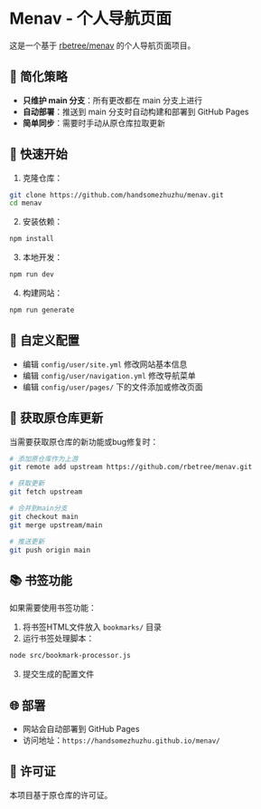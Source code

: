 # Menav - 个人导航页面

这是一个基于 [rbetree/menav](https://github.com/rbetree/menav) 的个人导航页面项目。

## 🎯 简化策略

- **只维护 main 分支**：所有更改都在 main 分支上进行
- **自动部署**：推送到 main 分支时自动构建和部署到 GitHub Pages
- **简单同步**：需要时手动从原仓库拉取更新

## 🚀 快速开始

1. 克隆仓库：
```bash
git clone https://github.com/handsomezhuzhu/menav.git
cd menav
```

2. 安装依赖：
```bash
npm install
```

3. 本地开发：
```bash
npm run dev
```

4. 构建网站：
```bash
npm run generate
```

## 📝 自定义配置

- 编辑 `config/user/site.yml` 修改网站基本信息
- 编辑 `config/user/navigation.yml` 修改导航菜单
- 编辑 `config/user/pages/` 下的文件添加或修改页面

## 🔄 获取原仓库更新

当需要获取原仓库的新功能或bug修复时：

```bash
# 添加原仓库作为上游
git remote add upstream https://github.com/rbetree/menav.git

# 获取更新
git fetch upstream

# 合并到main分支
git checkout main
git merge upstream/main

# 推送更新
git push origin main
```

## 📚 书签功能

如果需要使用书签功能：

1. 将书签HTML文件放入 `bookmarks/` 目录
2. 运行书签处理脚本：
```bash
node src/bookmark-processor.js
```
3. 提交生成的配置文件

## 🌐 部署

- 网站会自动部署到 GitHub Pages
- 访问地址：`https://handsomezhuzhu.github.io/menav/`

## 📄 许可证

本项目基于原仓库的许可证。